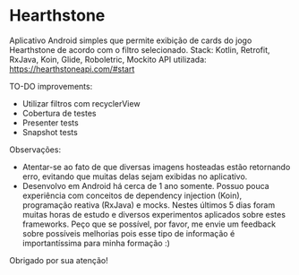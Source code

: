 # Hearthstone

Aplicativo Android simples que permite exibição de cards do jogo Hearthstone de acordo com o filtro selecionado.
Stack: Kotlin, Retrofit, RxJava, Koin, Glide, Roboletric, Mockito
API utilizada: https://hearthstoneapi.com/#start

TO-DO improvements: 
- Utilizar filtros com recyclerView
- Cobertura de testes
- Presenter tests
- Snapshot tests

Observações: 
- Atentar-se ao fato de que diversas imagens hosteadas estão retornando erro, evitando que muitas delas sejam exibidas no aplicativo.
- Desenvolvo em Android há cerca de 1 ano somente. Possuo pouca experiência com conceitos de dependency injection (Koin), programação reativa (RxJava) e mocks. 
Nestes últimos 5 dias foram muitas horas de estudo e diversos experimentos aplicados sobre estes frameworks. Peço que se possível, por favor, me envie um feedback sobre possíveis melhorias pois esse tipo de informação é importantíssima para minha formação :)

Obrigado por sua atenção!